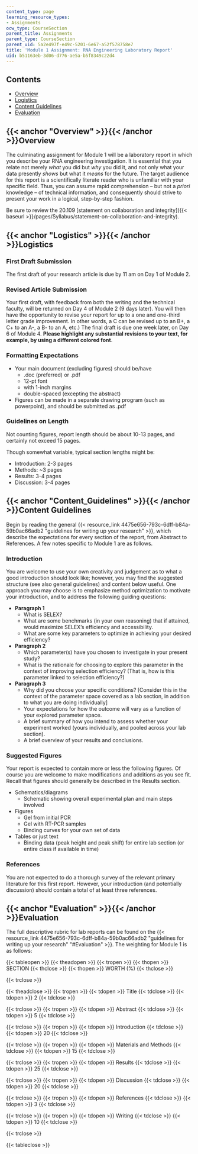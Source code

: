 ```yaml
---
content_type: page
learning_resource_types:
- Assignments
ocw_type: CourseSection
parent_title: Assignments
parent_type: CourseSection
parent_uid: 5a2e497f-e49c-5201-6e67-a52f578758e7
title: 'Module 1 Assignment: RNA Engineering Laboratory Report'
uid: b51163eb-3d06-d776-ae5a-b5f8349c22d4
---
```


Contents
--------

*   [Overview](#Overview)
*   [Logistics](#Logistics)
*   [Content Guidelines](#Content_Guidelines)
*   [Evaluation](#Evaluation)

{{< anchor "Overview" >}}{{< /anchor >}}Overview
------------------------------------------------

The culminating assignment for Module 1 will be a laboratory report in which you describe your RNA engineering investigation. It is essential that you relate not merely _what_ you did but _why_ you did it, and not only what your data presently _shows_ but what it _means_ for the future. The target audience for this report is a scientifically literate reader who is unfamiliar with your specific field. Thus, you can assume rapid comprehension – but not a _priori_ knowledge – of technical information, and consequently should strive to present your work in a logical, step-by-step fashion.

Be sure to review the 20.109 [statement on collaboration and integrity]({{< baseurl >}}/pages/Syllabus/statement-on-collaboration-and-integrity).

{{< anchor "Logistics" >}}{{< /anchor >}}Logistics
--------------------------------------------------

### First Draft Submission

The first draft of your research article is due by 11 am on Day 1 of Module 2.

### Revised Article Submission

Your first draft, with feedback from both the writing and the technical faculty, will be returned on Day 4 of Module 2 (9 days later). You will then have the opportunity to revise your report for up to a one and one-third letter grade improvement. In other words, a C can be revised up to an B+, a C+ to an A-, a B- to an A, etc.) The final draft is due one week later, on Day 6 of Module 4. **Please highlight any substantial revisions to your text, for example, by using a different colored font**.

### Formatting Expectations

*   Your main document (excluding figures) should be/have
    *   .doc (preferred) or .pdf
    *   12-pt font
    *   with 1-inch margins
    *   double-spaced (excepting the abstract)
*   Figures can be made in a separate drawing program (such as powerpoint), and should be submitted as .pdf

### Guidelines on Length

Not counting figures, report length should be about 10-13 pages, and certainly not exceed 15 pages.

Though somewhat variable, typical section lengths might be:

*   Introduction: 2-3 pages
*   Methods: ~3 pages
*   Results: 3-4 pages
*   Discussion: 3-4 pages

{{< anchor "Content_Guidelines" >}}{{< /anchor >}}Content Guidelines
--------------------------------------------------------------------

Begin by reading the general {{< resource_link 4475e656-793c-6dff-b84a-59b0ac66adb2 "guidelines for writing up your research" >}}, which describe the expectations for every section of the report, from Abstract to References. A few notes specific to Module 1 are as follows.

### Introduction

You are welcome to use your own creativity and judgement as to what a good introduction should look like; however, you may find the suggested structure (see also general guidelines) and content below useful. One approach you may choose is to emphasize method optimization to motivate your introduction, and to address the following guiding questions:

*   **Paragraph 1**
    *   What is SELEX?
    *   What are some benchmarks (in your own reasoning) that if attained, would maximize SELEX’s efficiency and accessibility.
    *   What are some key parameters to optimize in achieving your desired efficiency?
*   **Paragraph 2**
    *   Which parameter(s) have you chosen to investigate in your present study?
    *   What is the rationale for choosing to explore this parameter in the context of improving selection efficiency? (That is, how is this parameter linked to selection efficiency?)
*   **Paragraph 3**
    *   Why did you choose your specific conditions? \[Consider this in the context of the parameter space covered as a lab section, in addition to what you are doing individually\]
    *   Your expectations for how the outcome will vary as a function of your explored parameter space.
    *   A brief summary of how you intend to assess whether your experiment worked (yours individually, and pooled across your lab section).
    *   A brief overview of your results and conclusions.

### Suggested Figures

Your report is expected to contain more or less the following figures. Of course you are welcome to make modifications and additions as you see fit. Recall that figures should generally be described in the Results section.

*   Schematics/diagrams
    *   Schematic showing overall experimental plan and main steps involved
*   Figures
    *   Gel from initial PCR
    *   Gel with RT-PCR samples
    *   Binding curves for your own set of data
*   Tables or just text
    *   Binding data (peak height and peak shift) for entire lab section (or entire class if available in time)

### References

You are not expected to do a thorough survey of the relevant primary literature for this first report. However, your introduction (and potentially discussion) should contain a total of at least three references.

{{< anchor "Evaluation" >}}{{< /anchor >}}Evaluation
----------------------------------------------------

The full descriptive rubric for lab reports can be found on the {{< resource_link 4475e656-793c-6dff-b84a-59b0ac66adb2 "guidelines for writing up your research" "#Evaluation" >}}. The weighting for Module 1 is as follows:

{{< tableopen >}}
{{< theadopen >}}
{{< tropen >}}
{{< thopen >}}
SECTION
{{< thclose >}}
{{< thopen >}}
WORTH (%)
{{< thclose >}}

{{< trclose >}}

{{< theadclose >}}
{{< tropen >}}
{{< tdopen >}}
Title
{{< tdclose >}}
{{< tdopen >}}
2
{{< tdclose >}}

{{< trclose >}}
{{< tropen >}}
{{< tdopen >}}
Abstract
{{< tdclose >}}
{{< tdopen >}}
5
{{< tdclose >}}

{{< trclose >}}
{{< tropen >}}
{{< tdopen >}}
Introduction
{{< tdclose >}}
{{< tdopen >}}
20
{{< tdclose >}}

{{< trclose >}}
{{< tropen >}}
{{< tdopen >}}
Materials and Methods
{{< tdclose >}}
{{< tdopen >}}
15
{{< tdclose >}}

{{< trclose >}}
{{< tropen >}}
{{< tdopen >}}
Results
{{< tdclose >}}
{{< tdopen >}}
25
{{< tdclose >}}

{{< trclose >}}
{{< tropen >}}
{{< tdopen >}}
Discussion
{{< tdclose >}}
{{< tdopen >}}
20
{{< tdclose >}}

{{< trclose >}}
{{< tropen >}}
{{< tdopen >}}
References
{{< tdclose >}}
{{< tdopen >}}
3
{{< tdclose >}}

{{< trclose >}}
{{< tropen >}}
{{< tdopen >}}
Writing
{{< tdclose >}}
{{< tdopen >}}
10
{{< tdclose >}}

{{< trclose >}}

{{< tableclose >}}